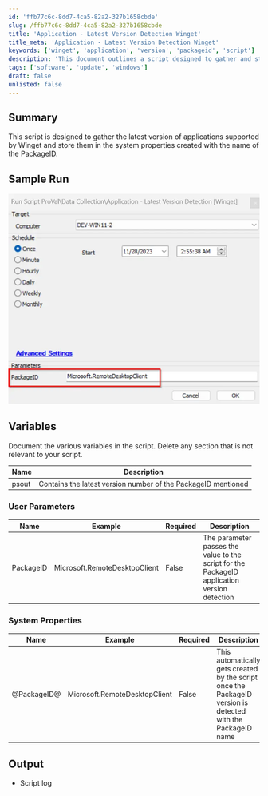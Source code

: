 ```yaml
---
id: 'ffb77c6c-8dd7-4ca5-82a2-327b1658cbde'
slug: /ffb77c6c-8dd7-4ca5-82a2-327b1658cbde
title: 'Application - Latest Version Detection Winget'
title_meta: 'Application - Latest Version Detection Winget'
keywords: ['winget', 'application', 'version', 'packageid', 'script']
description: 'This document outlines a script designed to gather and store the latest version of applications supported by Winget in system properties, using the PackageID as the identifier for each application.'
tags: ['software', 'update', 'windows']
draft: false
unlisted: false
---
```


## Summary

This script is designed to gather the latest version of applications supported by Winget and store them in the system properties created with the name of the PackageID.

## Sample Run

![Sample Run](../../../static/img/docs/ffb77c6c-8dd7-4ca5-82a2-327b1658cbde/image_1.webp)

## Variables

Document the various variables in the script. Delete any section that is not relevant to your script.

| Name  | Description                                                              |
|-------|--------------------------------------------------------------------------|
| psout | Contains the latest version number of the PackageID mentioned            |

### User Parameters

| Name       | Example                       | Required | Description                                                                                     |
|------------|-------------------------------|----------|-------------------------------------------------------------------------------------------------|
| PackageID  | Microsoft.RemoteDesktopClient  | False    | The parameter passes the value to the script for the PackageID application version detection    |

### System Properties

| Name         | Example                       | Required | Description                                                                                     |
|--------------|-------------------------------|----------|-------------------------------------------------------------------------------------------------|
| @PackageID@  | Microsoft.RemoteDesktopClient  | False    | This automatically gets created by the script once the PackageID version is detected with the PackageID name |

## Output

- Script log